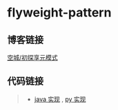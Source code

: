 # flyweight-pattern

## 博客链接

[空城/初探享元模式](http://koon.cool/design-pattern/2018-08-23-flyweight/)

## 代码链接

>- [java 实现](./java/FlyweightClient.java) , [py 实现](./python/flyweight_client.py)

